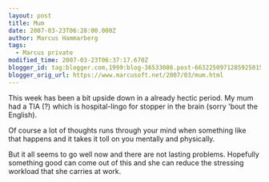 ```yaml
---
layout: post
title: Mum
date: 2007-03-23T06:28:00.000Z
author: Marcus Hammarberg
tags:
  - Marcus private
modified_time: 2007-03-23T06:37:17.670Z
blogger_id: tag:blogger.com,1999:blog-36533086.post-6632250971285925015
blogger_orig_url: https://www.marcusoft.net/2007/03/mum.html
---
```


This
week has been a bit upside down in a already hectic period. My mum had a
TIA (?) which is hospital-lingo for stopper in the
brain (sorry 'bout the English).

Of course a lot of thoughts runs through your mind
when something like that happens and it takes it toll on you mentally
and physically.

But it all seems to go well now and there are not lasting
problems. Hopefully something good can come out of this and she can
reduce the stressing workload that she carries at work.
